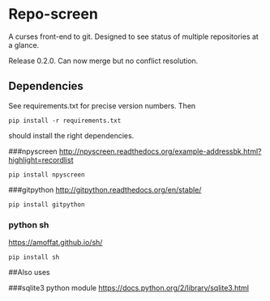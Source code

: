 # Repo-screen

A curses front-end to git.
Designed to see status of multiple repositories at a glance.

Release 0.2.0. 
Can now merge but no conflict resolution.

## Dependencies
See requirements.txt for precise version numbers.
Then 
    
    pip install -r requirements.txt 

should install the right dependencies.

###npyscreen
http://npyscreen.readthedocs.org/example-addressbk.html?highlight=recordlist

    pip install npyscreen

###gitpython
http://gitpython.readthedocs.org/en/stable/

    pip install gitpython

### python sh
https://amoffat.github.io/sh/

    pip install sh

##Also uses

###sqlite3 python module
https://docs.python.org/2/library/sqlite3.html

